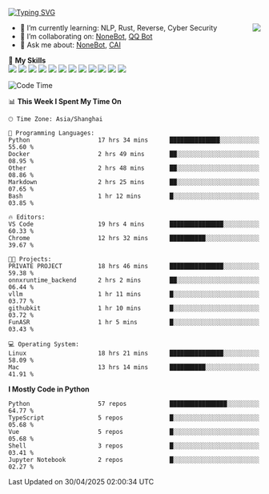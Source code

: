 [![Typing SVG](https://readme-typing-svg.herokuapp.com?size=25&duration=2500&color=8C43EA&vCenter=true&width=200&height=40&lines=Hi+there+%F0%9F%91%8B%F0%9F%8F%BB;I'm+yanyongyu)](https://git.io/typing-svg)

<a href="#">
  <img align="right" src="https://github-readme-stats.vercel.app/api?username=yanyongyu&count_private=true&show_icons=true&bg_color=15,f2f7fd,E0EAFC" />
</a>

- 🌱 I’m currently learning: NLP, Rust, Reverse, Cyber Security
- 👯 I’m collaborating on: [NoneBot](https://github.com/nonebot), [QQ Bot](https://github.com/Mrs4s/go-cqhttp)
- 💬 Ask me about: [NoneBot](https://github.com/nonebot), [CAI](https://github.com/cscs181/CAI)

🌟 **My Skills**  
![](https://img.shields.io/badge/-Python-3e74a2?style=flat-square&logo=Python&logoColor=fff)
![](https://img.shields.io/badge/-TypeScript-3178C6?style=flat-square&logo=TypeScript&logoColor=fff)
![](https://img.shields.io/badge/-Vue-4fc08d?style=flat-square&logo=Vue.js&logoColor=fff)
![](https://img.shields.io/badge/-React-2d98ce?style=flat-square&logo=React&logoColor=fff)
![](https://img.shields.io/badge/-FastAPI-009688?style=flat-square&logo=FastAPI&logoColor=fff)
![](https://img.shields.io/badge/-Linux-000000?style=flat-square&logo=Linux&logoColor=fff)
![](https://img.shields.io/badge/-Docker-2496ED?style=flat-square&logo=Docker&logoColor=fff)
![](https://img.shields.io/badge/-Kubernetes-326CE5?style=flat-square&logo=Kubernetes&logoColor=fff)
![](https://img.shields.io/badge/-GitHub%20Actions-2088FF?style=flat-square&logo=GitHubActions&logoColor=fff)
![](https://img.shields.io/badge/-PostgreSQL-4169E1?style=flat-square&logo=PostgreSQL&logoColor=fff)
![](https://img.shields.io/badge/-Redis-DC382D?style=flat-square&logo=Redis&logoColor=fff)
![](https://img.shields.io/badge/-MongoDB-47A248?style=flat-square&logo=MongoDB&logoColor=fff)

<!--START_SECTION:waka-->
![Code Time](http://img.shields.io/badge/Code%20Time-7%2C551%20hrs%2053%20mins-blue)

📊 **This Week I Spent My Time On** 

```text
🕑︎ Time Zone: Asia/Shanghai

💬 Programming Languages: 
Python                   17 hrs 34 mins      ██████████████░░░░░░░░░░░   55.60 % 
Docker                   2 hrs 49 mins       ██░░░░░░░░░░░░░░░░░░░░░░░   08.95 % 
Other                    2 hrs 48 mins       ██░░░░░░░░░░░░░░░░░░░░░░░   08.86 % 
Markdown                 2 hrs 25 mins       ██░░░░░░░░░░░░░░░░░░░░░░░   07.65 % 
Bash                     1 hr 12 mins        █░░░░░░░░░░░░░░░░░░░░░░░░   03.85 % 

🔥 Editors: 
VS Code                  19 hrs 4 mins       ███████████████░░░░░░░░░░   60.33 % 
Chrome                   12 hrs 32 mins      ██████████░░░░░░░░░░░░░░░   39.67 % 

🐱‍💻 Projects: 
PRIVATE PROJECT          18 hrs 46 mins      ███████████████░░░░░░░░░░   59.38 % 
onnxruntime_backend      2 hrs 2 mins        ██░░░░░░░░░░░░░░░░░░░░░░░   06.44 % 
vllm                     1 hr 11 mins        █░░░░░░░░░░░░░░░░░░░░░░░░   03.77 % 
githubkit                1 hr 10 mins        █░░░░░░░░░░░░░░░░░░░░░░░░   03.72 % 
FunASR                   1 hr 5 mins         █░░░░░░░░░░░░░░░░░░░░░░░░   03.43 % 

💻 Operating System: 
Linux                    18 hrs 21 mins      ███████████████░░░░░░░░░░   58.09 % 
Mac                      13 hrs 14 mins      ██████████░░░░░░░░░░░░░░░   41.91 % 
```

**I Mostly Code in Python** 

```text
Python                   57 repos            ████████████████░░░░░░░░░   64.77 % 
TypeScript               5 repos             █░░░░░░░░░░░░░░░░░░░░░░░░   05.68 % 
Vue                      5 repos             █░░░░░░░░░░░░░░░░░░░░░░░░   05.68 % 
Shell                    3 repos             █░░░░░░░░░░░░░░░░░░░░░░░░   03.41 % 
Jupyter Notebook         2 repos             █░░░░░░░░░░░░░░░░░░░░░░░░   02.27 % 
```




 Last Updated on 30/04/2025 02:00:34 UTC
<!--END_SECTION:waka-->
